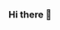### Hi there 👋

<!--
**IsmailovSardorbek/IsmailovSardorbek** is a ✨ _special_ ✨ repository because its `README.md` (this file) appears on your GitHub profile.

Here are some ideas to get you started:

- 🔭 I’m currently working on E-commerce web application
- 🌱 I’m currently learning NextJs and Redux
- 👯 I’m looking to collaborate on ...
- 🤔 I’m looking for help with ...
- 💬 Ask me about JavaScript, React, Typescript
- 📫 How to reach me: ismailovsardorbek792@gmail.com
- 😄 Pronouns: ...
- ⚡ Fun fact: ...
-->
